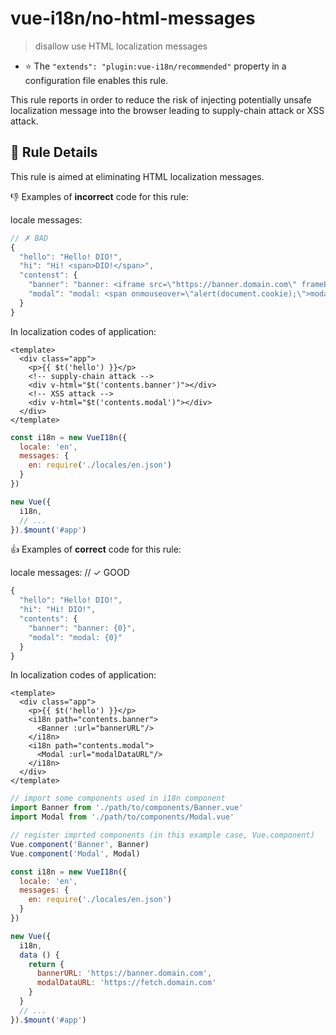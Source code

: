 # vue-i18n/no-html-messages

> disallow use HTML localization messages

- :star: The `"extends": "plugin:vue-i18n/recommended"` property in a configuration file enables this rule.

This rule reports in order to reduce the risk of injecting potentially unsafe localization message into the browser leading to supply-chain attack or XSS attack.

## :book: Rule Details

This rule is aimed at eliminating HTML localization messages.

:-1: Examples of **incorrect** code for this rule:

locale messages:
```js
// ✗ BAD
{
  "hello": "Hello! DIO!",
  "hi": "Hi! <span>DIO!</span>",
  "contenst": {
    "banner": "banner: <iframe src=\"https://banner.domain.com\" frameBorder=\"0\" style=\"z-index:100001;position:fixed;bottom:0;right:0\"/>",
    "modal": "modal: <span onmouseover=\"alert(document.cookie);\">modal content</span>"
  }
}
```

In localization codes of application:

```vue
<template>
  <div class="app">
    <p>{{ $t('hello') }}</p>
    <!-- supply-chain attack -->
    <div v-html="$t('contents.banner')"></div>
    <!-- XSS attack -->
    <div v-html="$t('contents.modal')"></div>
  </div>
</template>
```

```js
const i18n = new VueI18n({
  locale: 'en',
  messages: {
    en: require('./locales/en.json')
  }
})

new Vue({
  i18n,
  // ...
}).$mount('#app')
```

:+1: Examples of **correct** code for this rule:

locale messages:
// ✓ GOOD
```js
{
  "hello": "Hello! DIO!",
  "hi": "Hi! DIO!",
  "contents": {
    "banner": "banner: {0}",
    "modal": "modal: {0}"
  }
}
```

In localization codes of application:

```vue
<template>
  <div class="app">
    <p>{{ $t('hello') }}</p>
    <i18n path="contents.banner">
      <Banner :url="bannerURL"/>
    </i18n>
    <i18n path="contents.modal">
      <Modal :url="modalDataURL"/>
    </i18n>
  </div>
</template>
```

```js
// import some components used in i18n component
import Banner from './path/to/components/Banner.vue'
import Modal from './path/to/components/Modal.vue'

// register imprted components (in this example case, Vue.component)
Vue.component('Banner', Banner)
Vue.component('Modal', Modal)

const i18n = new VueI18n({
  locale: 'en',
  messages: {
    en: require('./locales/en.json')
  }
})

new Vue({
  i18n,
  data () {
    return {
      bannerURL: 'https://banner.domain.com',
      modalDataURL: 'https://fetch.domain.com'
    }
  }
  // ...
}).$mount('#app')
```
